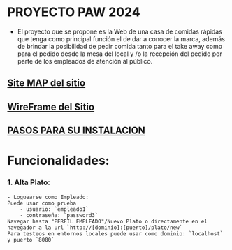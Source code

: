 # PROYECTO PAW 2024

- El proyecto que se propone es la Web de una casa de comidas rápidas que tenga como principal función el de dar a conocer la marca, además de brindar la posibilidad de pedir comida tanto para el take away como para el pedido desde la mesa del local y /o la recepción del pedido por parte de los empleados de atención al público.

## [Site MAP del sitio](https://www.figma.com/file/inLYqyIMxmiy6WxPlx6cey/wireframe-grupo-paw?type=design&node-id=0-1&mode=design&t=FRZzKBVkGpIr7CmU-0)

## [WireFrame del Sitio](https://www.figma.com/file/inLYqyIMxmiy6WxPlx6cey/wireframe-grupo-paw?type=design&node-id=1-48&mode=design&t=FRZzKBVkGpIr7CmU-0)

## [PASOS PARA SU INSTALACION](Instalacion.md)


# Funcionalidades:
### 1. Alta Plato:
    - Loguearse como Empleado: 
    Puede usar como prueba
        - usuario: `empleado1`
        - contraseña: `password3`
    Navegar hasta "PERFIL EMPLEADO"/Nuevo Plato o directamente en el navegador a la url `http://[dominio]:[puerto]/plato/new` 
    Para testeos en entornos locales puede usar como dominio: `localhost` y puerto `8080`
     
